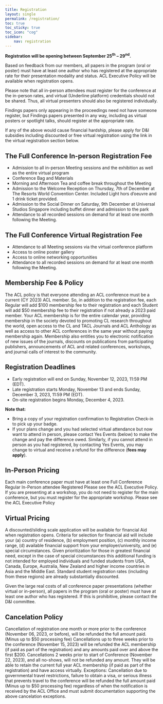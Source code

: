 ```yaml
---
title: Registration
layout: single
permalink: /registration/
toc: true
toc_sticky: true
toc_icon: "cog"
sidebar:
    nav: registration
---
```


**Registration will be opening between September 25<sup>th</sup> – 29<sup>nd</sup>.**
  
Based on feedback from our members, all papers in the program (oral or poster) must have at least one author who has registered at the appropriate rate for their presentation modality and status. ACL Executive Policy will be available when registration opens.  
  
Please note that all in-person attendees must register for the conference at the in-person rates, and virtual (Underline platform) credentials should not be shared. Thus, all virtual presenters should also be registered individually.   
  
Findings papers only appearing in the proceedings need not have someone register, but Findings papers presented in any way, including as virtual posters or spotlight talks, should register at the appropriate rate. 
  
  
If any of the above would cause financial hardship, please apply for D&I subsidies including discounted or free virtual registration using the link in the virtual registration section below.
  

## The Full Conference In-person Registration Fee
- Admission to all in-person Meeting sessions and the exhibition as well as the entire virtual program
- Conference Bag and Materials
- Morning and Afternoon Tea and coffee break throughout the Meeting 
- Admission to the Welcome Reception on Thursday, 7th of December at The Resorts World Convention Center. Included 	Light hors d’oeuvre and 1 drink ticket provided.
- Admission to the Social Dinner on Saturday, 9th December at Universal Studios Singapore including buffet dinner and admission to the park
- Attendance to all recorded sessions on demand for at least one month following the Meeting.
  

## The Full Conference Virtual Registration Fee
- Attendance to all Meeting sessions via the virtual conference platform
- Access to online poster gallery
- Access to online networking opportunities
- Attendance to all recorded sessions on demand for at least one month following the Meeting.
  

## Membership Fee & Policy
The ACL policy is that everyone attending an ACL conference must be a current (CY 2023) ACL member. So, in addition to the registration fee, each Regular will add $100 membership fee to their registration and each Student will add $50 membership fee to their registration if not already a 2023 paid member. Your ACL membership is for the entire calendar year, providing membership in the society devoted to promoting CL research throughout the world, open access to the CL and TACL Journals and ACL Anthology as well as access to other ACL conferences in the same year without paying membership again. Membership also entitles you to electronic notification of new issues of the journals, discounts on publications from participating publishers, announcements of ACL and related conferences, workshops, and journal calls of interest to the community.

## Registration Deadlines
- Early registration will end on Sunday, November 12, 2023, 11:59 PM (EDT).
- Late registration starts Monday, November 13 and ends Sunday, December 3, 2023, 11:59 PM (EDT).
- On-site registration begins Monday, December 4, 2023.
  

**Note that:**
- Bring a copy of your registration confirmation to Registration Check-in to pick up your badge.
- If your plans change and you had selected virtual attendance but now want to attend in person, please contact Yes Events (below) to make the change and pay the difference owed. Similarly, if you cannot attend in person as you had registered, by contacting Yes Events, you may change to virtual and receive a refund for the difference (**fees may apply**).

## In-Person Pricing
Each main conference paper must have at least one Full Conference Regular In-Person attendee Registered Please see the ACL Executive Policy. 
If you are presenting at a workshop, you do not need to register for the main conference, but you must register for the appropriate workshop. Please see the ACL Executive Policy 

## Virtual Pricing  
A discounted/sliding scale application will be available for financial Aid when registration opens. 
Criteria for selection for financial aid will include your (a) country of residence, (b) employment position, (c) monthly income range, (d) available financial support from your employer/university, and (e) special circumstances. Given prioritization for those in greatest financial need, except in the case of special circumstances this additional funding is not intended for employed individuals and funded students from USA, Canada, Europe, Australia, New Zealand and higher income countries in Asia and the Middle East. Standard student registration rates (including from these regions) are already substantially discounted.  
  

Given the large real costs of all conference paper presentations (whether virtual or in-person), all papers in the program (oral or poster) must have at least one author who has registered. If this is prohibitive, please contact the D&I committee.
  
## Cancelation Policy  
Cancellation of registration one month or more prior to the conference (November 06, 2023, or before), will be refunded the full amount paid. (Minus up to $50 processing fee)
Cancellations up to three weeks prior to the conference (November 15, 2023) will be refunded the ACL membership (if paid as part of the registration) and any amounts paid over and above the first $200. Cancellations 2 weeks prior to start of Conference (November 22, 2023), and all no-shows, will not be refunded any amount. They will be able to retain the current full year ACL membership (if paid as part of the registration) and have access virtually.
Exceptions: Cancellation due to governmental travel restrictions, failure to obtain a visa, or serious illness that prevents travel to the conference will be refunded the full amount paid (Minus up to $50 processing fee) regardless of when the notification is received by the ACL Office and must submit documentation supporting the above cancelation exceptions.


